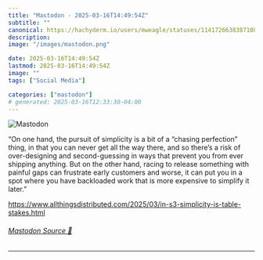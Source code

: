 ```yaml
---
title: "Mastodon - 2025-03-16T14:49:54Z"
subtitle: ""
canonical: https://hachyderm.io/users/mweagle/statuses/114172663838710832
description:
image: "/images/mastodon.png"

date: 2025-03-16T14:49:54Z
lastmod: 2025-03-16T14:49:54Z
image: ""
tags: ["Social Media"]

categories: ["mastodon"]
# generated: 2025-03-16T12:33:30-04:00
---
```

![Mastodon](/images/mastodon.png)

<p>“On one hand, the pursuit of simplicity is a bit of a “chasing perfection” thing, in that you can never get all the way there, and so there’s a risk of over-designing and second-guessing in ways that prevent you from ever shipping anything. But on the other hand, racing to release something with painful gaps can frustrate early customers and worse, it can put you in a spot where you have backloaded work that is more expensive to simplify it later.”</p><p><a href="https://www.allthingsdistributed.com/2025/03/in-s3-simplicity-is-table-stakes.html" target="_blank" rel="nofollow noopener noreferrer" translate="no"><span class="invisible">https://www.</span><span class="ellipsis">allthingsdistributed.com/2025/</span><span class="invisible">03/in-s3-simplicity-is-table-stakes.html</span></a></p>


###### [Mastodon Source 🐘](https://hachyderm.io/@mweagle/114172663838710832)

___
